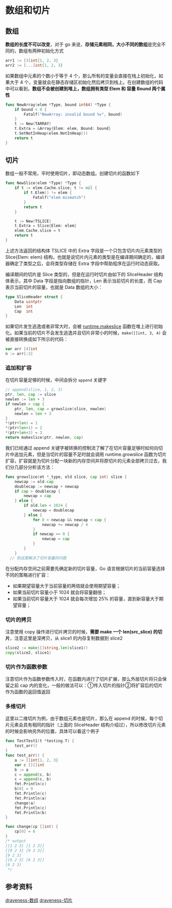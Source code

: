 # 数组和切片

## 数组
**数组的长度不可以改变**，对于 go 来说，**存储元素相同，大小不同的数组**是完全不同的，数组有两种初始化方式
```go
arr1 := [3]int{1, 2, 3}
arr2 := [...]int{1, 2, 3}
```
如果数组中元素的个数小于等于 4 个，那么所有的变量会直接在栈上初始化，如果大于 4 个，变量就会在静态存储区初始化然后拷贝到栈上。在创建数组的代码中可以看到，**数组不会被创建到堆上，数组拥有类型 Elem 和 容量 Bound 两个属性**
```go
func NewArray(elem *Type, bound int64) *Type {
	if bound < 0 {
		Fatalf("NewArray: invalid bound %v", bound)
	}
	t := New(TARRAY)
	t.Extra = &Array{Elem: elem, Bound: bound}
	t.SetNotInHeap(elem.NotInHeap())
	return t
}
```

## 切片
数组一般不常用，平时使用切片，即动态数组。创建切片的函数如下
```go
func NewSlice(elem *Type) *Type {
	if t := elem.Cache.slice; t != nil {
		if t.Elem() != elem {
			Fatalf("elem mismatch")
		}
		return t
	}

	t := New(TSLICE)
	t.Extra = Slice{Elem: elem}
	elem.Cache.slice = t
	return t
}
```
上述方法返回的结构体 TSLICE 中的 Extra 字段是一个只包含切片内元素类型的 Slice{Elem: elem} 结构，也就是说切片内元素的类型是在编译期间确定的，编译器确定了类型之后，会将类型存储在 Extra 字段中帮助程序在运行时动态获取。

编译期间的切片是 Slice 类型的，但是在运行时切片由如下的 SliceHeader 结构体表示，其中 Data 字段是指向数组的指针，Len 表示当前切片的长度，而 Cap 表示当前切片的容量，也就是 Data 数组的大小：
```go
type SliceHeader struct {
	Data uintptr
	Len  int
	Cap  int
}
```
如果切片发生逃逸或者非常大时，会被 [runtime.makeslice](https://github.com/golang/go/blob/440f7d64048cd94cba669e16fe92137ce6b84073/src/runtime/slice.go#L34-L50) 函数在堆上进行初始化。如果当前的切片不会发生逃逸并且切片非常小的时候，`make([]int, 3, 4)` 会被直接转换成如下所示的代码：
```go
var arr [4]int
n := arr[:3]
```
### 追加和扩容
在切片容量足够的时候，中间会拆分 `append` 关键字
```go
// append(slice, 1, 2, 3)
ptr, len, cap := slice
newlen := len + 3
if newlen > cap {
    ptr, len, cap = growslice(slice, newlen)
    newlen = len + 3
}
*(ptr+len) = 1
*(ptr+len+1) = 2
*(ptr+len+2) = 3
return makeslice(ptr, newlen, cap)
```
我们已经通过 append 关键字被转换的控制流了解了在切片容量足够时如何向切片中追加元素，但是当切片的容量不足时就会调用 runtime.growslice 函数为切片扩容，扩容就是为切片分配一块新的内存空间并将原切片的元素全部拷贝过去，我们分几部分分析该方法：
```go
func growslice(et *_type, old slice, cap int) slice {
	newcap := old.cap
	doublecap := newcap + newcap
	if cap > doublecap {
		newcap = cap
	} else {
		if old.len < 1024 {
			newcap = doublecap
		} else {
			for 0 < newcap && newcap < cap {
				newcap += newcap / 4
			}
			if newcap <= 0 {
				newcap = cap
			}
		}
	}
  // 到这里解决了切片容量的问题
```
在分配内存空间之前需要先确定新的切片容量，Go 语言根据切片的当前容量选择不同的策略进行扩容：
- 如果期望容量大于当前容量的两倍就会使用期望容量；
- 如果当前切片容量小于 1024 就会将容量翻倍；
- 如果当前切片容量大于 1024 就会每次增加 25% 的容量，直到新容量大于期望容量；

### 切片的拷贝

注意使用 copy 操作进行切片拷贝的时候，**需要 make 一个 len(src_slice) 的切片**，注意这里是深拷贝，从 slice1 的内存复制数据到 slice2
```go
slice2 := make([]string,len(slice1))
copy(slice2, slice1)
```

### 切片作为函数参数

注意切片作为函数参数传入时，在函数内进行了切片扩展，那么外层切片将只会保留之前 cap 内的变化，一般的做法可以：①传入切片的指针②将扩容后的切片作为函数的返回值返回

### 多维切片

这里以二维切片为例，由于数组元素也是切片，那么在 append 的时候，每个切片元素会具有相同的指针（上面的 SliceHeader 结构介绍过），所以修改切片元素的时候会影响另外的位置，具体可以看这个例子
```go
func TestTest1(t *testing.T) {
	test_arr()
}
func test_arr() {
	a := []int{1, 2, 3}
	var c [][]int
	b := a
	c = append(c, b)
	c = append(c, b)
	fmt.Println(c)
	b[0] = 9
	fmt.Println(c)
	fmt.Println(a)
	change(a)
	fmt.Println(c)
	fmt.Println(b)
}

func change(cp []int) {
	cp[0] = 6
}
/* output
[[1 2 3] [1 2 3]]
[[9 2 3] [9 2 3]]
[9 2 3]
[[6 2 3] [6 2 3]]
[6 2 3]
 */
```

## 参考资料
[draveness-数组](https://draveness.me/golang/docs/part2-foundation/ch03-datastructure/golang-array/)
[draveness-切片](https://draveness.me/golang/docs/part2-foundation/ch03-datastructure/golang-array-and-slice/)
